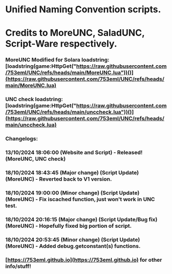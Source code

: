 # Unified Naming Convention scripts.

# Credits to MoreUNC, SaladUNC, Script-Ware respectively.

### MoreUNC Modified for Solara loadstring: [loadstring(game:HttpGet("https://raw.githubusercontent.com/753eml/UNC/refs/heads/main/MoreUNC.lua"))()](https://raw.githubusercontent.com/753eml/UNC/refs/heads/main/MoreUNC.lua)

### UNC check loadstring: [loadstring(game:HttpGet("https://raw.githubusercontent.com/753eml/UNC/refs/heads/main/unccheck.lua"))()](https://raw.githubusercontent.com/753eml/UNC/refs/heads/main/unccheck.lua)

### Changelogs:

### 13/10/2024 18:06:00 (Website and Script) - Released! (MoreUNC, UNC check)

### 18/10/2024 18:43:45 (Major change) (Script Update) (MoreUNC) - Reverted back to V1 version.

### 18/10/2024 19:00:00 (Minor change) (Script Update) (MoreUNC) - Fix iscached function, just won't work in UNC test.

### 18/10/2024 20:16:15 (Major change) (Script Update/Bug fix) (MoreUNC) - Hopefully fixed big portion of script.

### 18/10/2024 20:53:45 (Minor change) (Script Update) (MoreUNC) - Added debug.getconstant(s) functions.

### [https://753eml.github.io](https://753eml.github.io) for other info/stuff!
